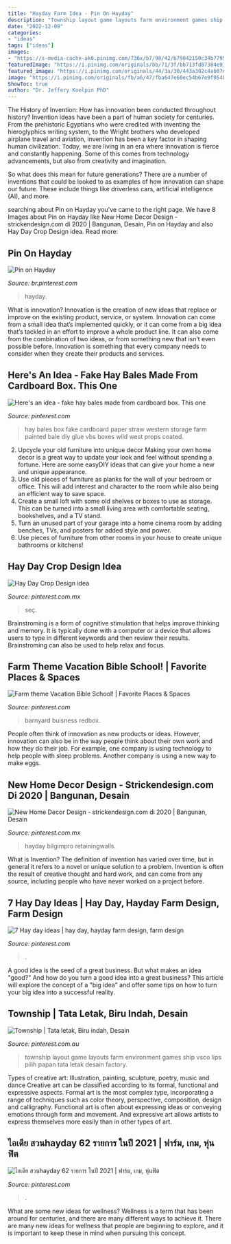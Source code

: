 ```yaml
---
title: "Hayday Farm Idea - Pin On Hayday"
description: "Township layout game layouts farm environment games ship vsco lips pilih papan tata letak desain factory"
date: "2022-12-09"
categories:
- "ideas"
tags: ["ideas"]
images:
- "https://s-media-cache-ak0.pinimg.com/736x/b7/98/42/b79842150c34b77954c5968e50e7388a.jpg"
featuredImage: "https://i.pinimg.com/originals/bb/71/3f/bb713fd87304e91c202f994b4ccdfb65.jpg"
featured_image: "https://i.pinimg.com/originals/44/3a/30/443a302c4ab07d745412f0c58c4f461b.jpg"
image: "https://i.pinimg.com/originals/fb/a6/47/fba647e60ec54b67e9f954b4898e1ace.jpg"
ShowToc: true
author: "Dr. Jeffery Koelpin PhD"
---
```



The History of Invention: How has innovation been conducted throughout history?
Invention ideas have been a part of human society for centuries. From the prehistoric Egyptians who were credited with inventing the hieroglyphics writing system, to the Wright brothers who developed airplane travel and aviation, invention has been a key factor in shaping human civilization. 
Today, we are living in an era where innovation is fierce and constantly happening. Some of this comes from technology advancements, but also from creativity and imagination. 

So what does this mean for future generations? There are a number of inventions that could be looked to as examples of how innovation can shape our future. These include things like driverless cars, artificial intelligence (AI), and more.

	

		
searching about Pin on Hayday you've came to the right page. We have 8 Images about Pin on Hayday like New Home Decor Design - strickendesign.com di 2020 | Bangunan, Desain, Pin on Hayday and also Hay Day Crop Design idea. Read more:
		
    
## Pin On Hayday

<img loading=lazy src="https://i.pinimg.com/originals/fb/a6/47/fba647e60ec54b67e9f954b4898e1ace.jpg" onerror="this.onerror=null;this.src='https://tse2.mm.bing.net/th?id=OIP.Xlak3wEWCIxfLPO0oeuNcwHaEK&amp;pid=15.1';" alt="Pin on Hayday">

_Source: br.pinterest.com_

>hayday. 

	

What is innovation?
Innovation is the creation of new ideas that replace or improve on the existing product, service, or system. Innovation can come from a small idea that’s implemented quickly, or it can come from a big idea that’s tackled in an effort to improve a whole product line. It can also come from the combination of two ideas, or from something new that isn’t even possible before. Innovation is something that every company needs to consider when they create their products and services.

    
## Here&#039;s An Idea - Fake Hay Bales Made From Cardboard Box. This One

<img loading=lazy src="https://s-media-cache-ak0.pinimg.com/736x/b7/98/42/b79842150c34b77954c5968e50e7388a.jpg" onerror="this.onerror=null;this.src='https://tse2.mm.bing.net/th?id=OIP.Tw-NPisvpmM-XtRw1rUMTQHaFj&amp;pid=15.1';" alt="Here&#039;s an idea - fake hay bales made from cardboard box. This one">

_Source: pinterest.com_

>hay bales box fake cardboard paper straw western storage farm painted bale diy glue vbs boxes wild west props coated. 

	

2. Upcycle your old furniture into unique decor
Making your own home decor is a great way to update your look and feel without spending a fortune. Here are some easyDIY ideas that can give your home a new and unique appearance. 
1. Use old pieces of furniture as planks for the wall of your bedroom or office. This will add interest and character to the room while also being an efficient way to save space.
2. Create a small loft with some old shelves or boxes to use as storage. This can be turned into a small living area with comfortable seating, bookshelves, and a TV stand.
3. Turn an unused part of your garage into a home cinema room by adding benches, TVs, and posters for added style and power.
4. Use pieces of furniture from other rooms in your house to create unique bathrooms or kitchens!

    
## Hay Day Crop Design Idea

<img loading=lazy src="https://i.pinimg.com/originals/44/3a/30/443a302c4ab07d745412f0c58c4f461b.jpg" onerror="this.onerror=null;this.src='https://tse1.mm.bing.net/th?id=OIP.jYDlCNS-dXslxAhGmRDtjgHaDi&amp;pid=15.1';" alt="Hay Day Crop Design idea">

_Source: pinterest.com.mx_

>seç. 

	

Brainstroming is a form of cognitive stimulation that helps improve thinking and memory. It is typically done with a computer or a device that allows users to type in different keywords and then review their results. Brainstroming can also be used to help relax and focus.

    
## Farm Theme Vacation Bible School! | Favorite Places &amp; Spaces

<img loading=lazy src="https://s-media-cache-ak0.pinimg.com/236x/5b/4e/d7/5b4ed790b5f1f72b9f73230ddf35d9b4.jpg" onerror="this.onerror=null;this.src='https://tse3.mm.bing.net/th?id=OIP.H3S5YXT7PAj0Gj4Zy4XBcwAAAA&amp;pid=15.1';" alt="Farm theme Vacation Bible School! | Favorite Places &amp; Spaces">

_Source: pinterest.com_

>barnyard buisness redbox. 

	

People often think of innovation as new products or ideas. However, innovation can also be in the way people think about their own work and how they do their job. For example, one company is using technology to help people with sleep problems. Another company is using a new way to make eggs.

    
## New Home Decor Design - Strickendesign.com Di 2020 | Bangunan, Desain

<img loading=lazy src="https://i.pinimg.com/originals/bb/71/3f/bb713fd87304e91c202f994b4ccdfb65.jpg" onerror="this.onerror=null;this.src='https://tse2.mm.bing.net/th?id=OIP.qx57tzlnp64qLVl-iV_tYQHaEK&amp;pid=15.1';" alt="New Home Decor Design - strickendesign.com di 2020 | Bangunan, Desain">

_Source: pinterest.com.mx_

>hayday bilgimpro retainingwalls. 

	

What is Invention?
The definition of invention has varied over time, but in general it refers to a novel or unique solution to a problem. Invention is often the result of creative thought and hard work, and can come from any source, including people who have never worked on a project before.

    
## 7 Hay Day Ideas | Hay Day, Hayday Farm Design, Farm Design

<img loading=lazy src="https://i.pinimg.com/474x/c1/c6/3a/c1c63a2edd4831779b98c28e1bb04fb0--hay-day-maze.jpg" onerror="this.onerror=null;this.src='https://tse1.mm.bing.net/th?id=OIP.0I1KwVcPonaXF_TsE9s1wQAAAA&amp;pid=15.1';" alt="7 Hay day ideas | hay day, hayday farm design, farm design">

_Source: pinterest.com_

>. 

	

A good idea is the seed of a great business. But what makes an idea "good?" And how do you turn a good idea into a great business? This article will explore the concept of a "big idea" and offer some tips on how to turn your big idea into a successful reality.

    
## Township | Tata Letak, Biru Indah, Desain

<img loading=lazy src="https://i.pinimg.com/originals/e1/fc/5c/e1fc5c9eadb16c230ab6b9c21a626ba6.png" onerror="this.onerror=null;this.src='https://tse3.mm.bing.net/th?id=OIP.rA0DwdbzvOA0BslbujmPuQHaFj&amp;pid=15.1';" alt="Township | Tata letak, Biru indah, Desain">

_Source: pinterest.com.au_

>township layout game layouts farm environment games ship vsco lips pilih papan tata letak desain factory. 

	

Types of creative art: Illustration, painting, sculpture, poetry, music and dance
Creative art can be classified according to its formal, functional and expressive aspects. Formal art is the most complex type, incorporating a range of techniques such as color theory, perspective, composition, design and calligraphy. Functional art is often about expressing ideas or conveying emotions through form and movement. And expressive art allows artists to express themselves more easily than in other types of art.

    
## ไอเดีย สวนhayday 62 รายการ ในปี 2021 | ฟาร์ม, เกม, หุ่นฟิต

<img loading=lazy src="https://i.pinimg.com/474x/ed/c0/cf/edc0cf547e0ccd8f891e25ced666e966.jpg" onerror="this.onerror=null;this.src='https://tse4.mm.bing.net/th?id=OIP.hPr7Y-Y-mXr-4_xpr5j4dAAAAA&amp;pid=15.1';" alt="ไอเดีย สวนhayday 62 รายการ ในปี 2021 | ฟาร์ม, เกม, หุ่นฟิต">

_Source: pinterest.com_

>. 

	

What are some new ideas for wellness?
Wellness is a term that has been around for centuries, and there are many different ways to achieve it. There are many new ideas for wellness that people are beginning to explore, and it is important to keep these in mind when pursuing this concept.

